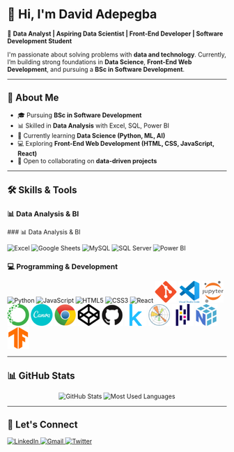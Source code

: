 # 👋 Hi, I'm David Adepegba  

🎯 **Data Analyst | Aspiring Data Scientist | Front-End Developer | Software Development Student**  

I'm passionate about solving problems with **data and technology**. Currently, I’m building strong foundations in **Data Science**, **Front-End Web Development**, and pursuing a **BSc in Software Development**.  

---

## 🚀 About Me  
- 🎓 Pursuing **BSc in Software Development**  
- 📊 Skilled in **Data Analysis** with Excel, SQL, Power BI  
- 🌱 Currently learning **Data Science (Python, ML, AI)**  
- 💻 Exploring **Front-End Web Development (HTML, CSS, JavaScript, React)**  
- 🤝 Open to collaborating on **data-driven projects**  

---

## 🛠️ Skills & Tools  

### 📊 Data Analysis & BI  
<p align="left">
 ### 📊 Data Analysis & BI  
<p align="left">
  <img src="https://img.icons8.com/?size=100&id=117561&format=png&color=000000" alt="Excel" title="Excel" width="50" height="50"/>
  <img src="https://img.icons8.com/?size=100&id=30461&format=png&color=000000" alt="Google Sheets" title="Google Sheets" width="50" height="50"/>
  <img src="https://img.icons8.com/?size=100&id=9nLaR5KFGjN0&format=png&color=000000" alt="MySQL" title="MySQL" width="50" height="50"/>
  <img src="https://www.svgrepo.com/show/303229/microsoft-sql-server-logo.svg" alt="SQL Server" title="SQL Server" width="50" height="50"/>
  <img src="https://img.icons8.com/?size=100&id=qYfwpsRXEcpc&format=png&color=000000" alt="Power BI" title="Power BI" width="50" height="50"/>
</p>

</p>

### 💻 Programming & Development  
<p align="left">
  <img src="https://cdn.jsdelivr.net/gh/devicons/devicon/icons/python/python-original.svg" alt="Python" width="50" height="50" title="Python"/>
  <img src="https://cdn.jsdelivr.net/gh/devicons/devicon/icons/javascript/javascript-original.svg" alt="JavaScript" width="50" height="50" title="JavaScript"/>
  <img src="https://cdn.jsdelivr.net/gh/devicons/devicon/icons/html5/html5-original.svg" alt="HTML5" width="50" height="50" title="HTML5"/>
  <img src="https://cdn.jsdelivr.net/gh/devicons/devicon/icons/css3/css3-original.svg" alt="CSS3" width="50" height="50" title="CSS3"/>
  <img src="https://cdn.jsdelivr.net/gh/devicons/devicon/icons/react/react-original.svg" alt="React" width="50" height="50" title="React"/>
  <img src="https://github.com/devicons/devicon/blob/v2.17.0/icons/git/git-original.svg" alt="Git" width="50" height="50" title="Git"/>
  <img src="https://github.com/devicons/devicon/blob/v2.17.0/icons/vscode/vscode-original-wordmark.svg" alt="VsCode" width="50" height="50" title="VsCode"/>
  <img src="https://github.com/devicons/devicon/blob/master/icons/jupyter/jupyter-original-wordmark.svg" alt="Jupyter" width="50" height="50" title="Jupyter"/>
  <img src="https://github.com/devicons/devicon/blob/v2.17.0/icons/anaconda/anaconda-original.svg" alt="Anaconda" width="50" height="50" title="Anaconda"/>
  <img src="https://github.com/devicons/devicon/blob/v2.17.0/icons/canva/canva-original.svg" alt="Canva" width="50" height="50" title="Canva"/>
  <img src="https://github.com/devicons/devicon/blob/v2.17.0/icons/chrome/chrome-original.svg" alt="Chrome" width="50" height="50" title="Chrome"/>
  <img src="https://github.com/devicons/devicon/blob/v2.17.0/icons/codepen/codepen-original.svg" alt="Codepen" width="50" height="50" title="Codepen"/>
  <img src="https://github.com/devicons/devicon/blob/v2.17.0/icons/github/github-original.svg" alt="Github" width="50" height="50" title="Github"/>
  <img src="https://github.com/devicons/devicon/blob/v2.17.0/icons/kaggle/kaggle-original.svg" alt="Kaggle" width="50" height="50" title="Kaggle"/>
  <img src="https://github.com/devicons/devicon/blob/v2.17.0/icons/matplotlib/matplotlib-original.svg" alt="Matplotlib" width="50" height="50" title="Matplotlib"/>
  <img src="https://github.com/devicons/devicon/blob/v2.17.0/icons/pandas/pandas-original.svg" alt="Pandas" width="50" height="50" title="Pandas"/>
  <img src="https://github.com/devicons/devicon/blob/v2.17.0/icons/numpy/numpy-original.svg" alt="Numpy" width="50" height="50" title="Numpy"/>
  <img src="https://github.com/devicons/devicon/blob/v2.17.0/icons/tensorflow/tensorflow-original.svg" alt="Tensorflow" width="50" height="50" title="Tensorflow"/>
  
</p>

---

## 📊 GitHub Stats  

<p align="center">
  <img src="https://github-readme-stats.vercel.app/api?username=adepegba1&show_icons=true&theme=tokyonight" alt="GitHub Stats" height="180"/>
  <img src="https://github-readme-stats.vercel.app/api/top-langs/?username=adepegba1&layout=compact&theme=tokyonight" alt="Most Used Languages" height="180"/>
</p>

---

## 🔗 Let's Connect  
<p align="left">
  <a href="https://www.linkedin.com/in/david-adepegba" target="_blank">
    <img src="https://cdn.jsdelivr.net/gh/devicons/devicon/icons/linkedin/linkedin-original.svg" alt="LinkedIn" width="50" height="50"/>
  </a>
  <a href="mailto:adepegbadavid2@gmail.com">
    <img src="https://www.svgrepo.com/show/223047/gmail.svg" alt="Gmail" width="50" height="50"/>
  </a>
   <a href="https://twitter.com/adepegbadavid1">
    <img src="https://img.icons8.com/?size=100&id=undefined&format=png&color=000000" alt="Twitter" width="50" height="50"/>
  </a>
 
</p>

<!---
adepegba1/adepegba1 is a ✨ special ✨ repository because its `README.md` (this file) appears on your GitHub profile.
You can click the Preview link to take a look at your changes.
--->
